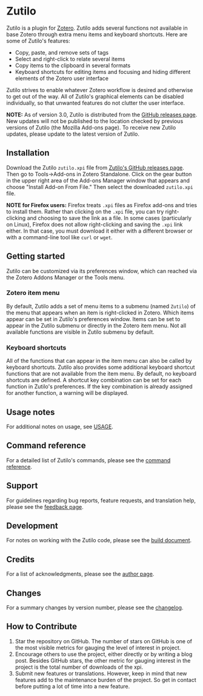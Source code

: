 # Zutilo
Zutilo is a plugin for [Zotero](http://www.zotero.org/).
Zutilo adds several functions not available in base Zotero through extra menu items and keyboard shortcuts.
Here are some of Zutilo's features:

* Copy, paste, and remove sets of tags
* Select and right-click to relate several items
* Copy items to the clipboard in several formats
* Keyboard shortcuts for editing items and focusing and hiding different elements of the Zotero user interface

Zutilo strives to enable whatever Zotero workflow is desired and otherwise to get out of the way.
All of Zutilo's graphical elements can be disabled individually, so that unwanted features do not clutter the user interface.

**NOTE:** As of version 3.0, Zutilo is distributed from the [GitHub releases page](https://github.com/willsALMANJ/Zutilo/releases).
New updates will not be published to the location checked by previous versions of Zutilo (the Mozilla Add-ons page).
To receive new Zutilo updates, please update to the latest version of Zutilo.

## Installation

Download the Zutilo `zutilo.xpi` file from [Zutilo's GitHub releases page](https://github.com/willsALMANJ/Zutilo/releases).
Then go to Tools->Add-ons in Zotero Standalone.
Click on the gear button in the upper right area of the Add-ons Manager window that appears and choose "Install Add-on From File."
Then select the downloaded `zutilo.xpi` file.

**NOTE for Firefox users:** Firefox treats `.xpi` files as Firefox add-ons and tries to install them.
Rather than clicking on the `.xpi` file, you can try right-clicking and choosing to save the link as a file.
In some cases (particularly on Linux), Firefox does not allow right-clicking and saving the `.xpi` link either.
In that case, you must download it either with a different browser or with a command-line tool like `curl` or `wget`.

## Getting started

Zutilo can be customized via its preferences window, which can reached via the Zotero Addons Manager or the Tools menu.

### Zotero item menu

By default, Zutilo adds a set of menu items to a submenu (named `Zutilo`) of the menu that appears when an item is right-clicked in Zotero.
Which items appear can be set in Zutilo's preferences window.
Items can be set to appear in the Zutilo submenu or directly in the Zotero item menu.
Not all available functions are visible in Zutilo submenu by default.

### Keyboard shortcuts

All of the functions that can appear in the item menu can also be called by keyboard shortcuts.
Zutilo also provides some additional keyboard shortcut functions that are not available from the item menu.
By default, no keyboard shortcuts are defined.
A shortcut key combination can be set for each function in Zutilo's preferences.
If the key combination is already assigned for another function, a warning will be displayed.

## Usage notes

For additional notes on usage, see [USAGE](docs/USAGE.md).

## Command reference

For a detailed list of Zutilo's commands, please see the [command reference](docs/COMMANDS.md).

## Support

For guidelines regarding bug reports, feature requests, and translation help, please see the [feedback page](docs/BUGS.md).

## Development

For notes on working with the Zutilo code, please see the [build document](docs/DEVELOPERS.md).

## Credits

For a list of acknowledgments, please see the [author page](AUTHORS.md).

## Changes

For a summary changes by version number, please see the [changelog](CHANGELOG.md).

## How to Contribute

1. Star the repository on GitHub. The number of stars on GitHub is one of the most visible metrics for gauging the level of interest in project.
2. Encourage others to use the project, either directly or by writing a blog post. Besides GitHub stars, the other metric for gauging interest in the project is the total number of downloads of the xpi.
3. Submit new features or translations. However, keep in mind that new features add to the maintenance burden of the project. So get in contact before putting a lot of time into a new feature.
